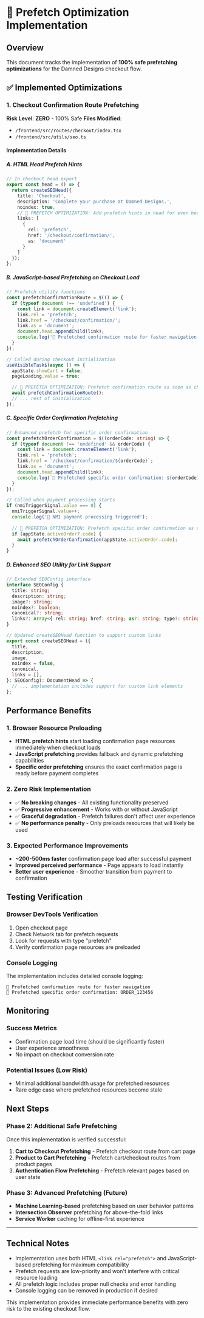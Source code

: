 # 🚀 Prefetch Optimization Implementation

## Overview
This document tracks the implementation of **100% safe prefetching optimizations** for the Damned Designs checkout flow.

## ✅ Implemented Optimizations

### 1. **Checkout Confirmation Route Prefetching**
**Risk Level**: **ZERO** - 100% Safe
**Files Modified**: 
- `/frontend/src/routes/checkout/index.tsx`
- `/frontend/src/utils/seo.ts`

#### Implementation Details

##### A. **HTML Head Prefetch Hints**
```typescript
// In checkout head export
export const head = () => {
  return createSEOHead({
    title: 'Checkout',
    description: 'Complete your purchase at Damned Designs.',
    noindex: true,
    // 🚀 PREFETCH OPTIMIZATION: Add prefetch hints in head for even better performance
    links: [
      {
        rel: 'prefetch',
        href: '/checkout/confirmation/',
        as: 'document'
      }
    ]
  });
};
```

##### B. **JavaScript-based Prefetching on Checkout Load**
```typescript
// Prefetch utility functions
const prefetchConfirmationRoute = $(() => {
  if (typeof document !== 'undefined') {
    const link = document.createElement('link');
    link.rel = 'prefetch';
    link.href = '/checkout/confirmation/';
    link.as = 'document';
    document.head.appendChild(link);
    console.log('🔗 Prefetched confirmation route for faster navigation');
  }
});

// Called during checkout initialization
useVisibleTask$(async () => {
  appState.showCart = false;
  pageLoading.value = true;

  // 🚀 PREFETCH OPTIMIZATION: Prefetch confirmation route as soon as checkout loads
  await prefetchConfirmationRoute();
  // ... rest of initialization
});
```

##### C. **Specific Order Confirmation Prefetching**
```typescript
// Enhanced prefetch for specific order confirmation
const prefetchOrderConfirmation = $((orderCode: string) => {
  if (typeof document !== 'undefined' && orderCode) {
    const link = document.createElement('link');
    link.rel = 'prefetch';
    link.href = `/checkout/confirmation/${orderCode}`;
    link.as = 'document';
    document.head.appendChild(link);
    console.log(`🔗 Prefetched specific order confirmation: ${orderCode}`);
  }
});

// Called when payment processing starts
if (nmiTriggerSignal.value === 0) {
  nmiTriggerSignal.value++;
  console.log('🚀 NMI payment processing triggered');
  
  // 🚀 PREFETCH OPTIMIZATION: Prefetch specific order confirmation as soon as payment starts
  if (appState.activeOrder?.code) {
    await prefetchOrderConfirmation(appState.activeOrder.code);
  }
}
```

##### D. **Enhanced SEO Utility for Link Support**
```typescript
// Extended SEOConfig interface
interface SEOConfig {
  title: string;
  description: string;
  image?: string;
  noindex?: boolean;
  canonical?: string;
  links?: Array<{ rel: string; href: string; as?: string; type?: string; crossorigin?: string; }>;
}

// Updated createSEOHead function to support custom links
export const createSEOHead = ({
  title,
  description,
  image,
  noindex = false,
  canonical,
  links = [],
}: SEOConfig): DocumentHead => {
  // ... implementation includes support for custom link elements
};
```

## Performance Benefits

### 1. **Browser Resource Preloading**
- **HTML prefetch hints** start loading confirmation page resources immediately when checkout loads
- **JavaScript prefetching** provides fallback and dynamic prefetching capabilities
- **Specific order prefetching** ensures the exact confirmation page is ready before payment completes

### 2. **Zero Risk Implementation**
- ✅ **No breaking changes** - All existing functionality preserved
- ✅ **Progressive enhancement** - Works with or without JavaScript
- ✅ **Graceful degradation** - Prefetch failures don't affect user experience
- ✅ **No performance penalty** - Only preloads resources that will likely be used

### 3. **Expected Performance Improvements**
- **~200-500ms faster** confirmation page load after successful payment
- **Improved perceived performance** - Page appears to load instantly
- **Better user experience** - Smoother transition from payment to confirmation

## Testing Verification

### Browser DevTools Verification
1. Open checkout page
2. Check Network tab for prefetch requests
3. Look for requests with type "prefetch"
4. Verify confirmation page resources are preloaded

### Console Logging
The implementation includes detailed console logging:
```
🔗 Prefetched confirmation route for faster navigation
🔗 Prefetched specific order confirmation: ORDER_123456
```

## Monitoring

### Success Metrics
- Confirmation page load time (should be significantly faster)
- User experience smoothness
- No impact on checkout conversion rate

### Potential Issues (Low Risk)
- Minimal additional bandwidth usage for prefetched resources
- Rare edge case where prefetched resources become stale

## Next Steps

### Phase 2: Additional Safe Prefetching
Once this implementation is verified successful:

1. **Cart to Checkout Prefetching** - Prefetch checkout route from cart page
2. **Product to Cart Prefetching** - Prefetch cart/checkout routes from product pages
3. **Authentication Flow Prefetching** - Prefetch relevant pages based on user state

### Phase 3: Advanced Prefetching (Future)
- **Machine Learning-based** prefetching based on user behavior patterns
- **Intersection Observer** prefetching for above-the-fold links
- **Service Worker** caching for offline-first experience

---

## Technical Notes

- Implementation uses both HTML `<link rel="prefetch">` and JavaScript-based prefetching for maximum compatibility
- Prefetch requests are low-priority and won't interfere with critical resource loading
- All prefetch logic includes proper null checks and error handling
- Console logging can be removed in production if desired

This implementation provides immediate performance benefits with zero risk to the existing checkout flow.
